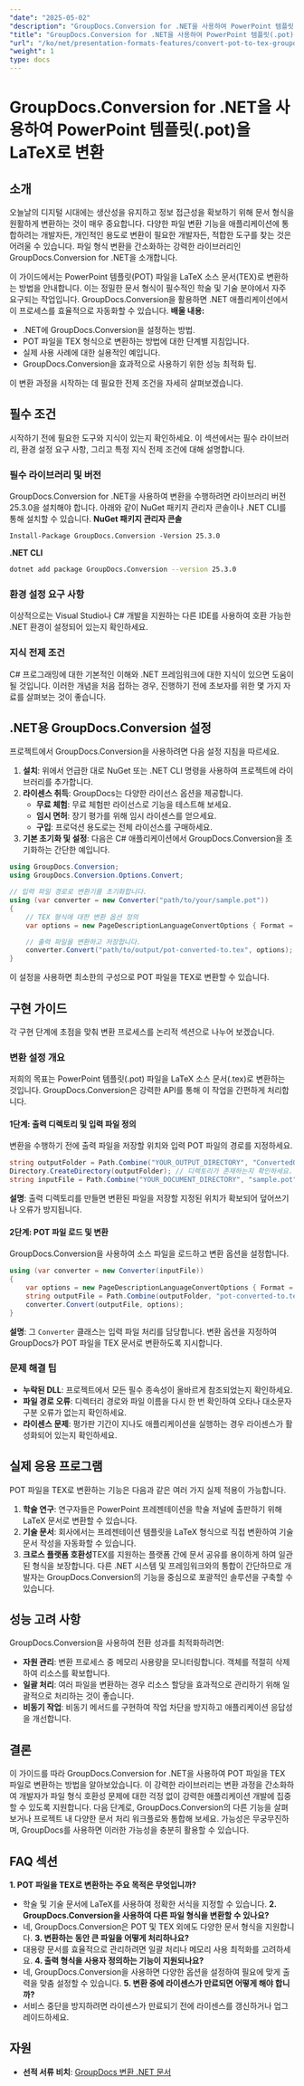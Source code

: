 ```yaml
---
"date": "2025-05-02"
"description": "GroupDocs.Conversion for .NET을 사용하여 PowerPoint 템플릿(POT 파일)을 LaTeX 문서로 변환하는 방법을 알아보고 학술 및 기술 문서 서식을 간소화하세요."
"title": "GroupDocs.Conversion for .NET을 사용하여 PowerPoint 템플릿(.pot)을 LaTeX로 변환"
"url": "/ko/net/presentation-formats-features/convert-pot-to-tex-groupdocs-net/"
"weight": 1
type: docs
---
```

# GroupDocs.Conversion for .NET을 사용하여 PowerPoint 템플릿(.pot)을 LaTeX로 변환
## 소개
오늘날의 디지털 시대에는 생산성을 유지하고 정보 접근성을 확보하기 위해 문서 형식을 원활하게 변환하는 것이 매우 중요합니다. 다양한 파일 변환 기능을 애플리케이션에 통합하려는 개발자든, 개인적인 용도로 변환이 필요한 개발자든, 적합한 도구를 찾는 것은 어려울 수 있습니다. 파일 형식 변환을 간소화하는 강력한 라이브러리인 GroupDocs.Conversion for .NET을 소개합니다.

이 가이드에서는 PowerPoint 템플릿(POT) 파일을 LaTeX 소스 문서(TEX)로 변환하는 방법을 안내합니다. 이는 정밀한 문서 형식이 필수적인 학술 및 기술 분야에서 자주 요구되는 작업입니다. GroupDocs.Conversion을 활용하면 .NET 애플리케이션에서 이 프로세스를 효율적으로 자동화할 수 있습니다.
**배울 내용:**
- .NET에 GroupDocs.Conversion을 설정하는 방법.
- POT 파일을 TEX 형식으로 변환하는 방법에 대한 단계별 지침입니다.
- 실제 사용 사례에 대한 실용적인 예입니다.
- GroupDocs.Conversion을 효과적으로 사용하기 위한 성능 최적화 팁.

이 변환 과정을 시작하는 데 필요한 전제 조건을 자세히 살펴보겠습니다.
## 필수 조건
시작하기 전에 필요한 도구와 지식이 있는지 확인하세요. 이 섹션에서는 필수 라이브러리, 환경 설정 요구 사항, 그리고 특정 지식 전제 조건에 대해 설명합니다.
### 필수 라이브러리 및 버전
GroupDocs.Conversion for .NET을 사용하여 변환을 수행하려면 라이브러리 버전 25.3.0을 설치해야 합니다. 아래와 같이 NuGet 패키지 관리자 콘솔이나 .NET CLI를 통해 설치할 수 있습니다.
**NuGet 패키지 관리자 콘솔**
```shell
Install-Package GroupDocs.Conversion -Version 25.3.0
```
**.NET CLI**
```bash
dotnet add package GroupDocs.Conversion --version 25.3.0
```
### 환경 설정 요구 사항
이상적으로는 Visual Studio나 C# 개발을 지원하는 다른 IDE를 사용하여 호환 가능한 .NET 환경이 설정되어 있는지 확인하세요.
### 지식 전제 조건
C# 프로그래밍에 대한 기본적인 이해와 .NET 프레임워크에 대한 지식이 있으면 도움이 될 것입니다. 이러한 개념을 처음 접하는 경우, 진행하기 전에 초보자를 위한 몇 가지 자료를 살펴보는 것이 좋습니다.
## .NET용 GroupDocs.Conversion 설정
프로젝트에서 GroupDocs.Conversion을 사용하려면 다음 설정 지침을 따르세요.
1. **설치**: 위에서 언급한 대로 NuGet 또는 .NET CLI 명령을 사용하여 프로젝트에 라이브러리를 추가합니다.
2. **라이센스 취득**: GroupDocs는 다양한 라이선스 옵션을 제공합니다.
   - **무료 체험**: 무료 체험판 라이선스로 기능을 테스트해 보세요.
   - **임시 면허**: 장기 평가를 위해 임시 라이센스를 얻으세요.
   - **구입**: 프로덕션 용도로는 전체 라이선스를 구매하세요.
3. **기본 초기화 및 설정**:
   다음은 C# 애플리케이션에서 GroupDocs.Conversion을 초기화하는 간단한 예입니다.
```csharp
using GroupDocs.Conversion;
using GroupDocs.Conversion.Options.Convert;

// 입력 파일 경로로 변환기를 초기화합니다.
using (var converter = new Converter("path/to/your/sample.pot"))
{
    // TEX 형식에 대한 변환 옵션 정의
    var options = new PageDescriptionLanguageConvertOptions { Format = PageDescriptionLanguageFileType.Tex };

    // 출력 파일을 변환하고 저장합니다.
    converter.Convert("path/to/output/pot-converted-to.tex", options);
}
```
이 설정을 사용하면 최소한의 구성으로 POT 파일을 TEX로 변환할 수 있습니다.
## 구현 가이드
각 구현 단계에 초점을 맞춰 변환 프로세스를 논리적 섹션으로 나누어 보겠습니다.
### 변환 설정 개요
저희의 목표는 PowerPoint 템플릿(.pot) 파일을 LaTeX 소스 문서(.tex)로 변환하는 것입니다. GroupDocs.Conversion은 강력한 API를 통해 이 작업을 간편하게 처리합니다.
#### 1단계: 출력 디렉토리 및 입력 파일 정의
변환을 수행하기 전에 출력 파일을 저장할 위치와 입력 POT 파일의 경로를 지정하세요.
```csharp
string outputFolder = Path.Combine("YOUR_OUTPUT_DIRECTORY", "ConvertedOutput");
Directory.CreateDirectory(outputFolder); // 디렉토리가 존재하는지 확인하세요.
string inputFile = Path.Combine("YOUR_DOCUMENT_DIRECTORY", "sample.pot"); 
```
**설명**: 출력 디렉토리를 만들면 변환된 파일을 저장할 지정된 위치가 확보되어 덮어쓰기나 오류가 방지됩니다.
#### 2단계: POT 파일 로드 및 변환
GroupDocs.Conversion을 사용하여 소스 파일을 로드하고 변환 옵션을 설정합니다.
```csharp
using (var converter = new Converter(inputFile))
{
    var options = new PageDescriptionLanguageConvertOptions { Format = PageDescriptionLanguageFileType.Tex };
    string outputFile = Path.Combine(outputFolder, "pot-converted-to.tex");
    converter.Convert(outputFile, options);
}
```
**설명**: 그 `Converter` 클래스는 입력 파일 처리를 담당합니다. 변환 옵션을 지정하여 GroupDocs가 POT 파일을 TEX 문서로 변환하도록 지시합니다.
### 문제 해결 팁
- **누락된 DLL**: 프로젝트에서 모든 필수 종속성이 올바르게 참조되었는지 확인하세요.
- **파일 경로 오류**: 디렉터리 경로와 파일 이름을 다시 한 번 확인하여 오타나 대소문자 구분 오류가 없는지 확인하세요.
- **라이센스 문제**: 평가판 기간이 지나도 애플리케이션을 실행하는 경우 라이센스가 활성화되어 있는지 확인하세요.
## 실제 응용 프로그램
POT 파일을 TEX로 변환하는 기능은 다음과 같은 여러 가지 실제 적용이 가능합니다.
1. **학술 연구**: 연구자들은 PowerPoint 프레젠테이션을 학술 저널에 출판하기 위해 LaTeX 문서로 변환할 수 있습니다.
2. **기술 문서**: 회사에서는 프레젠테이션 템플릿을 LaTeX 형식으로 직접 변환하여 기술 문서 작성을 자동화할 수 있습니다.
3. **크로스 플랫폼 호환성**TEX를 지원하는 플랫폼 간에 문서 공유를 용이하게 하여 일관된 형식을 보장합니다.
다른 .NET 시스템 및 프레임워크와의 통합이 간단하므로 개발자는 GroupDocs.Conversion의 기능을 중심으로 포괄적인 솔루션을 구축할 수 있습니다.
## 성능 고려 사항
GroupDocs.Conversion을 사용하여 전환 성과를 최적화하려면:
- **자원 관리**: 변환 프로세스 중 메모리 사용량을 모니터링합니다. 객체를 적절히 삭제하여 리소스를 확보합니다.
- **일괄 처리**: 여러 파일을 변환하는 경우 리소스 할당을 효과적으로 관리하기 위해 일괄적으로 처리하는 것이 좋습니다.
- **비동기 작업**: 비동기 메서드를 구현하여 작업 차단을 방지하고 애플리케이션 응답성을 개선합니다.
## 결론
이 가이드를 따라 GroupDocs.Conversion for .NET을 사용하여 POT 파일을 TEX 파일로 변환하는 방법을 알아보았습니다. 이 강력한 라이브러리는 변환 과정을 간소화하여 개발자가 파일 형식 호환성 문제에 대한 걱정 없이 강력한 애플리케이션 개발에 집중할 수 있도록 지원합니다.
다음 단계로, GroupDocs.Conversion의 다른 기능을 살펴보거나 프로젝트 내 다양한 문서 처리 워크플로와 통합해 보세요. 가능성은 무궁무진하며, GroupDocs를 사용하면 이러한 가능성을 충분히 활용할 수 있습니다.
## FAQ 섹션
**1. POT 파일을 TEX로 변환하는 주요 목적은 무엇입니까?**
   - 학술 및 기술 문서에 LaTeX를 사용하여 정확한 서식을 지정할 수 있습니다.
**2. GroupDocs.Conversion을 사용하여 다른 파일 형식을 변환할 수 있나요?**
   - 네, GroupDocs.Conversion은 POT 및 TEX 외에도 다양한 문서 형식을 지원합니다.
**3. 변환하는 동안 큰 파일을 어떻게 처리하나요?**
   - 대용량 문서를 효율적으로 관리하려면 일괄 처리나 메모리 사용 최적화를 고려하세요.
**4. 출력 형식을 사용자 정의하는 기능이 지원되나요?**
   - 네, GroupDocs.Conversion을 사용하면 다양한 옵션을 설정하여 필요에 맞게 출력을 맞춤 설정할 수 있습니다.
**5. 변환 중에 라이센스가 만료되면 어떻게 해야 합니까?**
   - 서비스 중단을 방지하려면 라이센스가 만료되기 전에 라이센스를 갱신하거나 업그레이드하세요.
## 자원
- **선적 서류 비치**: [GroupDocs 변환 .NET 문서](https://docs.groupdocs.com/conversion/net/)